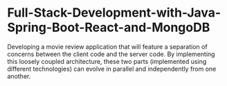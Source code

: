 # Full-Stack-Development-with-Java-Spring-Boot-React-and-MongoDB
Developing a movie review application that will feature a separation of concerns between the client code and the server code. By implementing this loosely coupled architecture, these two parts (implemented using different technologies) can evolve in parallel and independently from one another. 
